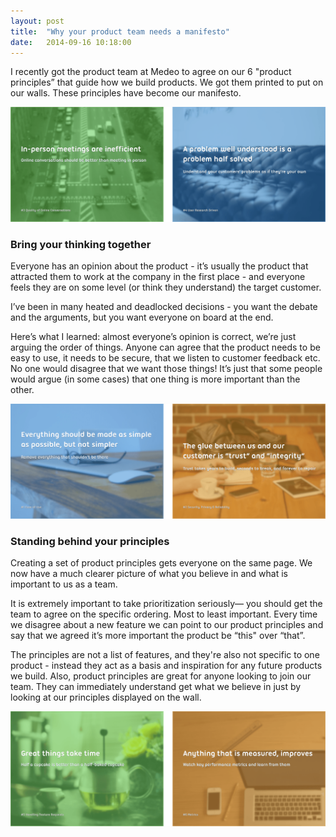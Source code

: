 ```yaml
---
layout: post
title:  "Why your product team needs a manifesto"
date:   2014-09-16 10:18:00
---
```


I recently got the product team at Medeo to agree on our 6 "product principles” that guide how we build products. We got them printed to put on our walls. These principles have become our manifesto.

![Medeo Product Principles 2](/assets/images/articles/product-principles-2.png)


### Bring your thinking together 

Everyone has an opinion about the product - it’s usually the product that attracted them to work at the company in the first place - and everyone feels they are on some level (or think they understand) the target customer.

I’ve been in many heated and deadlocked decisions - you want the debate and the arguments, but you want everyone on board at the end.

Here’s what I learned: almost everyone’s opinion is correct, we’re just arguing the order of things. Anyone can agree that the product needs to be easy to use, it needs to be secure, that we listen to customer feedback etc. No one would disagree that we want those things! It’s just that some people would argue (in some cases) that one thing is more important than the other.

![Medeo Product Principles 1](/assets/images/articles/product-principles-1.png)


### Standing behind your principles

Creating a set of product principles gets everyone on the same page. We now have a much clearer picture of what you believe in and what is important to us as a team.

It is extremely important to take prioritization seriously— you should get the team to agree on the specific ordering. Most to least important. Every time we disagree about a new feature we can point to our product principles and say that we agreed it’s more important the product be “this" over “that”.

The principles are not a list of features, and they're also not specific to one product - instead they act as a basis and inspiration for any future products we build. Also, product principles are great for anyone looking to join our team. They can immediately understand get what we believe in just by looking at our principles displayed on the wall.


![Medeo Product Principles 3](/assets/images/articles/product-principles-3.png)
